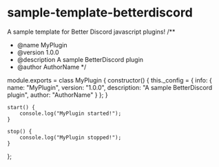 # sample-template-betterdiscord
A sample template for Better Discord javascript plugins!
/**
 * @name MyPlugin
 * @version 1.0.0
 * @description A sample BetterDiscord plugin
 * @author AuthorName
 */

module.exports = class MyPlugin {
    constructor() {
        this._config = {
            info: {
                name: "MyPlugin",
                version: "1.0.0",
                description: "A sample BetterDiscord plugin",
                author: "AuthorName"
            }
        };
    }

    start() {
        console.log("MyPlugin started!");
    }

    stop() {
        console.log("MyPlugin stopped!");
    }
};

